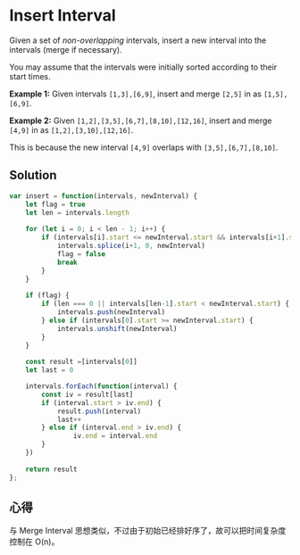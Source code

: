 # Insert Interval

Given a set of *non-overlapping* intervals, insert a new interval into the intervals (merge if necessary).

You may assume that the intervals were initially sorted according to their start times.

**Example 1:**
Given intervals `[1,3],[6,9]`, insert and merge `[2,5]` in as `[1,5],[6,9]`.

**Example 2:**
Given `[1,2],[3,5],[6,7],[8,10],[12,16]`, insert and merge `[4,9]` in as `[1,2],[3,10],[12,16]`.

This is because the new interval `[4,9]` overlaps with `[3,5],[6,7],[8,10]`.

## Solution

```javascript
var insert = function(intervals, newInterval) {
    let flag = true
    let len = intervals.length
    
    for (let i = 0; i < len - 1; i++) {
        if (intervals[i].start <= newInterval.start && intervals[i+1].start >= newInterval.start) {
            intervals.splice(i+1, 0, newInterval)
            flag = false
            break
        }
    }
    
    if (flag) {
        if (len === 0 || intervals[len-1].start < newInterval.start) {
            intervals.push(newInterval)
        } else if (intervals[0].start >= newInterval.start) {
            intervals.unshift(newInterval)
        }
    }
    
    const result =[intervals[0]]
    let last = 0

    intervals.forEach(function(interval) {
        const iv = result[last]
        if (interval.start > iv.end) {
            result.push(interval)
            last++
        } else if (interval.end > iv.end) {
                iv.end = interval.end
        }
    })
    
    return result
};
```

## 心得

与 Merge Interval 思想类似，不过由于初始已经排好序了，故可以把时间复杂度控制在 O(n)。